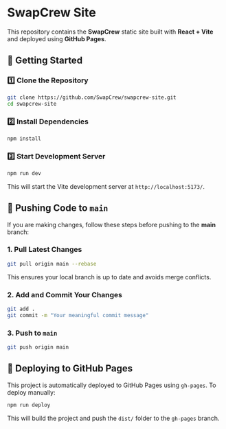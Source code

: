 # SwapCrew Site

This repository contains the **SwapCrew** static site built with **React + Vite** and deployed using **GitHub Pages**.

## 🚀 Getting Started

### 1️⃣ Clone the Repository
```sh
git clone https://github.com/SwapCrew/swapcrew-site.git
cd swapcrew-site
```

### 2️⃣ Install Dependencies
```sh
npm install
```

### 3️⃣ Start Development Server
```sh
npm run dev
```
This will start the Vite development server at `http://localhost:5173/`.

## 🔄 Pushing Code to `main`
If you are making changes, follow these steps before pushing to the **main** branch:

### **1. Pull Latest Changes**
```sh
git pull origin main --rebase
```
This ensures your local branch is up to date and avoids merge conflicts.

### **2. Add and Commit Your Changes**
```sh
git add .
git commit -m "Your meaningful commit message"
```

### **3. Push to `main`**
```sh
git push origin main
```

## 🚀 Deploying to GitHub Pages
This project is automatically deployed to GitHub Pages using `gh-pages`.
To deploy manually:

```sh
npm run deploy
```
This will build the project and push the `dist/` folder to the `gh-pages` branch.




